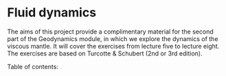 # Fluid dynamics


The aims of this project provide a complimentary material for the second part of the Geodynamics module, in which we explore the dynamics of the viscous mantle. It will cover the exercises from lecture five to lecture eight. The exercises are based on Turcotte & Schubert (2nd or 3rd edition).

Table of contents:

```{tableofcontents}
```